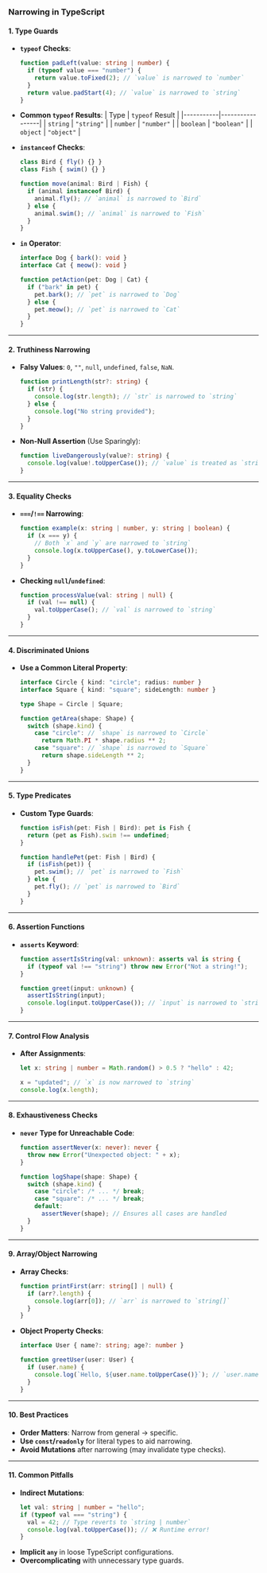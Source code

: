 ### **Narrowing in TypeScript**

#### **1. Type Guards**
- **`typeof` Checks**:
  ```typescript
  function padLeft(value: string | number) {
    if (typeof value === "number") {
      return value.toFixed(2); // `value` is narrowed to `number`
    }
    return value.padStart(4); // `value` is narrowed to `string`
  }
  ```
- **Common `typeof` Results**:
  | Type      | `typeof` Result |
  |-----------|-----------------|
  | `string`  | `"string"`      |
  | `number`  | `"number"`      |
  | `boolean` | `"boolean"`     |
  | `object`  | `"object"`      |

- **`instanceof` Checks**:
  ```typescript
  class Bird { fly() {} }
  class Fish { swim() {} }
  
  function move(animal: Bird | Fish) {
    if (animal instanceof Bird) {
      animal.fly(); // `animal` is narrowed to `Bird`
    } else {
      animal.swim(); // `animal` is narrowed to `Fish`
    }
  }
  ```

- **`in` Operator**:
  ```typescript
  interface Dog { bark(): void }
  interface Cat { meow(): void }
  
  function petAction(pet: Dog | Cat) {
    if ("bark" in pet) {
      pet.bark(); // `pet` is narrowed to `Dog`
    } else {
      pet.meow(); // `pet` is narrowed to `Cat`
    }
  }
  ```

---

#### **2. Truthiness Narrowing**
- **Falsy Values**: `0`, `""`, `null`, `undefined`, `false`, `NaN`.
  ```typescript
  function printLength(str?: string) {
    if (str) {
      console.log(str.length); // `str` is narrowed to `string`
    } else {
      console.log("No string provided");
    }
  }
  ```
- **Non-Null Assertion** (Use Sparingly):
  ```typescript
  function liveDangerously(value?: string) {
    console.log(value!.toUpperCase()); // `value` is treated as `string`
  }
  ```

---

#### **3. Equality Checks**
- **`===`/`!==` Narrowing**:
  ```typescript
  function example(x: string | number, y: string | boolean) {
    if (x === y) {
      // Both `x` and `y` are narrowed to `string`
      console.log(x.toUpperCase(), y.toLowerCase());
    }
  }
  ```
- **Checking `null`/`undefined`**:
  ```typescript
  function processValue(val: string | null) {
    if (val !== null) {
      val.toUpperCase(); // `val` is narrowed to `string`
    }
  }
  ```

---

#### **4. Discriminated Unions**
- **Use a Common Literal Property**:
  ```typescript
  interface Circle { kind: "circle"; radius: number }
  interface Square { kind: "square"; sideLength: number }
  
  type Shape = Circle | Square;
  
  function getArea(shape: Shape) {
    switch (shape.kind) {
      case "circle": // `shape` is narrowed to `Circle`
        return Math.PI * shape.radius ** 2;
      case "square": // `shape` is narrowed to `Square`
        return shape.sideLength ** 2;
    }
  }
  ```

---

#### **5. Type Predicates**
- **Custom Type Guards**:
  ```typescript
  function isFish(pet: Fish | Bird): pet is Fish {
    return (pet as Fish).swim !== undefined;
  }
  
  function handlePet(pet: Fish | Bird) {
    if (isFish(pet)) {
      pet.swim(); // `pet` is narrowed to `Fish`
    } else {
      pet.fly(); // `pet` is narrowed to `Bird`
    }
  }
  ```

---

#### **6. Assertion Functions**
- **`asserts` Keyword**:
  ```typescript
  function assertIsString(val: unknown): asserts val is string {
    if (typeof val !== "string") throw new Error("Not a string!");
  }
  
  function greet(input: unknown) {
    assertIsString(input);
    console.log(input.toUpperCase()); // `input` is narrowed to `string`
  }
  ```

---

#### **7. Control Flow Analysis**
- **After Assignments**:
  ```typescript
  let x: string | number = Math.random() > 0.5 ? "hello" : 42;
  
  x = "updated"; // `x` is now narrowed to `string`
  console.log(x.length);
  ```

---

#### **8. Exhaustiveness Checks**
- **`never` Type for Unreachable Code**:
  ```typescript
  function assertNever(x: never): never {
    throw new Error("Unexpected object: " + x);
  }
  
  function logShape(shape: Shape) {
    switch (shape.kind) {
      case "circle": /* ... */ break;
      case "square": /* ... */ break;
      default:
        assertNever(shape); // Ensures all cases are handled
    }
  }
  ```

---

#### **9. Array/Object Narrowing**
- **Array Checks**:
  ```typescript
  function printFirst(arr: string[] | null) {
    if (arr?.length) {
      console.log(arr[0]); // `arr` is narrowed to `string[]`
    }
  }
  ```
- **Object Property Checks**:
  ```typescript
  interface User { name?: string; age?: number }
  
  function greetUser(user: User) {
    if (user.name) {
      console.log(`Hello, ${user.name.toUpperCase()}`); // `user.name` is `string`
    }
  }
  ```

---

#### **10. Best Practices**
- **Order Matters**: Narrow from general → specific.
- **Use `const`/`readonly`** for literal types to aid narrowing.
- **Avoid Mutations** after narrowing (may invalidate type checks).

---

#### **11. Common Pitfalls**
- **Indirect Mutations**:
  ```typescript
  let val: string | number = "hello";
  if (typeof val === "string") {
    val = 42; // Type reverts to `string | number`
    console.log(val.toUpperCase()); // ❌ Runtime error!
  }
  ```
- **Implicit `any`** in loose TypeScript configurations.
- **Overcomplicating** with unnecessary type guards.